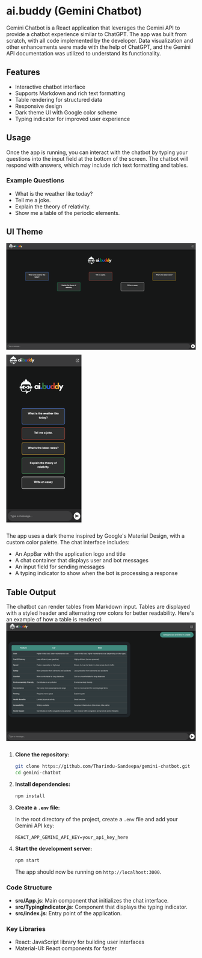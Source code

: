 # ai.buddy (Gemini Chatbot)

Gemini Chatbot is a React application that leverages the Gemini API to provide a chatbot experience similar to ChatGPT. The app was built from scratch, with all code implemented by the developer. Data visualization and other enhancements were made with the help of ChatGPT, and the Gemini API documentation was utilized to understand its functionality.

## Features

- Interactive chatbot interface
- Supports Markdown and rich text formatting
- Table rendering for structured data
- Responsive design
- Dark theme UI with Google color scheme
- Typing indicator for improved user experience

## Usage

Once the app is running, you can interact with the chatbot by typing your questions into the input field at the bottom of the screen. The chatbot will respond with answers, which may include rich text formatting and tables.

### Example Questions

- What is the weather like today?
- Tell me a joke.
- Explain the theory of relativity.
- Show me a table of the periodic elements.

## UI Theme

<img src="src/ss/home.png" style="width: 700px; height: auto; margin-bottom: 10px;" />
<img src="src/ss/phone.png" style="width: 200px; height: auto; margin-bottom: 10px;" />

The app uses a dark theme inspired by Google's Material Design, with a custom color palette. The chat interface includes:

- An AppBar with the application logo and title
- A chat container that displays user and bot messages
- An input field for sending messages
- A typing indicator to show when the bot is processing a response

## Table Output

The chatbot can render tables from Markdown input. Tables are displayed with a styled header and alternating row colors for better readability. Here's an example of how a table is rendered:
<img src="src/ss/table.png" style="width: 700px; height: auto; margin-bottom: 10px;" />


1. **Clone the repository:**

    ```bash
    git clone https://github.com/Tharindu-Sandeepa/gemini-chatbot.git
    cd gemini-chatbot
    ```

2. **Install dependencies:**

    ```bash
    npm install
    ```

3. **Create a `.env` file:**

    In the root directory of the project, create a `.env` file and add your Gemini API key:

    ```plaintext
    REACT_APP_GEMINI_API_KEY=your_api_key_here
    ```

4. **Start the development server:**

    ```bash
    npm start
    ```

    The app should now be running on `http://localhost:3000`.

### Code Structure

- **src/App.js**: Main component that initializes the chat interface.
- **src/TypingIndicator.js**: Component that displays the typing indicator.
- **src/index.js**: Entry point of the application.

### Key Libraries

- React: JavaScript library for building user interfaces
- Material-UI: React components for faster
